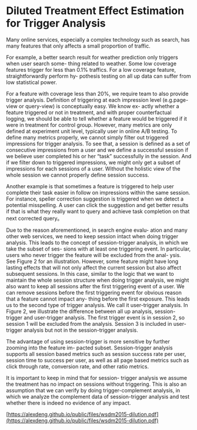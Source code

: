 # Diluted Treatment Effect Estimation for Trigger Analysis

Many online services, especially a complex technology such as search, has many features that only affects a small proportion of traffic.&#x20;

For example, a better search result for weather prediction only triggers when user search some- thing related to weather. Some low coverage features trigger for less than 0.1% traffics. For a low coverage feature, straightforwardly perform hy- pothesis testing on all up data can suffer from low statistical power.&#x20;

For a feature with coverage less than 20%, we require team to also provide trigger analysis. Definition of triggering at each impression level (e.g.page- view or query-view) is conceptually easy. We know ex- actly whether a feature triggered or not in treatment, and with proper counterfactual logging, we should be able to tell whether a feature would be triggered if it were in treatment for control group. However, many metrics are only defined at experiment unit level, typically user in online A/B testing. To define many metrics properly, we cannot simply filter out triggered impressions for trigger analysis. To see that, a session is defined as a set of consecutive impressions from a user and we define a successful session if we believe user completed his or her “task” successfully in the session. And if we filter down to triggered impressions, we might only get a subset of impressions for each sessions of a user. Without the holistic view of the whole session we cannot properly define session success.&#x20;

Another example is that sometimes a feature is triggered to help user complete their task easier in follow on impressions within the same session. For instance, speller correction suggestion is triggered when we detect a potential misspelling. A user can click the suggestion and get better results if that is what they really want to query and achieve task completion on that next corrected query。

Due to the reason aforementioned, in search engine evalu- ation and many other web services, we need to keep session intact when doing trigger analysis. This leads to the concept of session-trigger analysis, in which we take the subset of ses- sions with at least one triggering event. In particular, users who never trigger the feature will be excluded from the anal- ysis. See Figure 2 for an illustration. However, some feature might have long lasting effects that will not only affect the current session but also affect subsequent sessions. In this case, similar to the logic that we want to maintain the whole session structure when doing trigger analysis, we might also want to keep all sessions after the first triggering event of a user. We can remove sessions before the first triggering event for obvious reason that a feature cannot impact any- thing before the first exposure. This leads us to the second type of trigger analysis. We call it user-trigger analysis. In Figure 2, we illustrate the difference between all up analysis, session-trigger and user-trigger analysis. The first trigger event is in session 2, so session 1 will be excluded from the analysis. Session 3 is included in user-trigger analysis but not in the session-trigger analysis.

The advantage of using session-trigger is more sensitive by further zooming into the feature im- pacted subset. Session-trigger analysis supports all session based metrics such as session success rate per user, session time to success per user, as well as all page based metrics such as click through rate, conversion rate, and other ratio metrics.&#x20;

It is important to keep in mind that for session- trigger analysis we assume the treatment has no impact on sessions without triggering. This is also an assumption that we can verify by doing trigger-complement analysis, in which we analyze the complement data of session-trigger analysis and test whether there is indeed no evidence of any impact.

[https://alexdeng.github.io/public/files/wsdm2015-dilution.pdf](https://alexdeng.github.io/public/files/wsdm2015-dilution.pdf)
